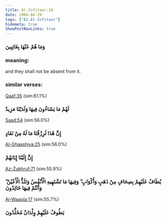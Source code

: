 ```yaml
---
title: Al-Infitaar:16
date: 2004-04-29
tags: ["82.Al-Infitaar"]
hidemeta: true 
ShowPostNavLinks: true 
---
```

### وَمَا هُمْ عَنْهَا بِغَائِبِينَ
### meaning: 
and they shall not be absent from it.
### similar verses: 

[Qaaf:35](/50/35) (sim:61.1%)

### لَهُمْ مَا يَشَاءُونَ فِيهَا وَلَدَيْنَا مَزِيدٌ

[Saad:54](/38/54) (sim:56.0%)

### إِنَّ هَٰذَا لَرِزْقُنَا مَا لَهُ مِنْ نَفَادٍ

[Al-Ghaashiya:25](/88/25) (sim:56.0%)

### إِنَّ إِلَيْنَا إِيَابَهُمْ

[Az-Zukhruf:71](/43/71) (sim:55.9%)

### يُطَافُ عَلَيْهِمْ بِصِحَافٍ مِنْ ذَهَبٍ وَأَكْوَابٍ ۖ وَفِيهَا مَا تَشْتَهِيهِ الْأَنْفُسُ وَتَلَذُّ الْأَعْيُنُ ۖ وَأَنْتُمْ فِيهَا خَالِدُونَ

[Al-Waaqia:17](/56/17) (sim:55.7%)

### يَطُوفُ عَلَيْهِمْ وِلْدَانٌ مُخَلَّدُونَ
